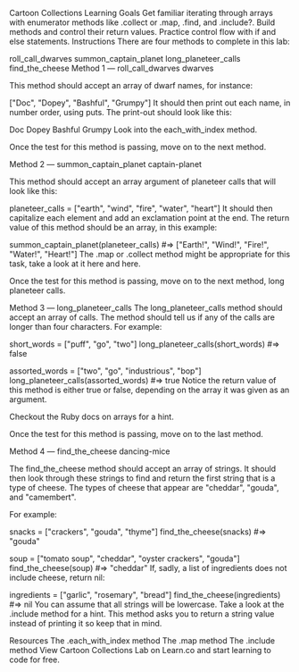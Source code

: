 Cartoon Collections
Learning Goals
Get familiar iterating through arrays with enumerator methods like .collect or .map, .find, and .include?.
Build methods and control their return values.
Practice control flow with if and else statements.
Instructions
There are four methods to complete in this lab:

roll_call_dwarves
summon_captain_planet
long_planeteer_calls
find_the_cheese
Method 1 — roll_call_dwarves
dwarves

This method should accept an array of dwarf names, for instance:

["Doc", "Dopey", "Bashful", "Grumpy"]
It should then print out each name, in number order, using puts. The print-out should look like this:

Doc
Dopey
Bashful
Grumpy
Look into the each_with_index method.

Once the test for this method is passing, move on to the next method.

Method 2 — summon_captain_planet
captain-planet

This method should accept an array argument of planeteer calls that will look like this:

planeteer_calls = ["earth", "wind", "fire", "water", "heart"]
It should then capitalize each element and add an exclamation point at the end. The return value of this method should be an array, in this example:

summon_captain_planet(planeteer_calls)
#=> ["Earth!", "Wind!", "Fire!", "Water!", "Heart!"]
The .map or .collect method might be appropriate for this task, take a look at it here and here.

Once the test for this method is passing, move on to the next method, long planeteer calls.

Method 3 — long_planeteer_calls
The long_planeteer_calls method should accept an array of calls. The method should tell us if any of the calls are longer than four characters. For example:

short_words = ["puff", "go", "two"]
long_planeteer_calls(short_words)
#=> false

assorted_words = ["two", "go", "industrious", "bop"]
long_planeteer_calls(assorted_words)
#=> true
Notice the return value of this method is either true or false, depending on the array it was given as an argument.

Checkout the Ruby docs on arrays for a hint.

Once the test for this method is passing, move on to the last method.

Method 4 — find_the_cheese
dancing-mice

The find_the_cheese method should accept an array of strings. It should then look through these strings to find and return the first string that is a type of cheese. The types of cheese that appear are "cheddar", "gouda", and "camembert".

For example:

snacks = ["crackers", "gouda", "thyme"]
find_the_cheese(snacks)
#=> "gouda"

soup = ["tomato soup", "cheddar", "oyster crackers", "gouda"]
find_the_cheese(soup)
#=> "cheddar"
If, sadly, a list of ingredients does not include cheese, return nil:

ingredients = ["garlic", "rosemary", "bread"]
find_the_cheese(ingredients)
#=> nil
You can assume that all strings will be lowercase. Take a look at the .include method for a hint. This method asks you to return a string value instead of printing it so keep that in mind.

Resources
The .each_with_index method
The .map method
The .include method
View Cartoon Collections Lab on Learn.co and start learning to code for free.
